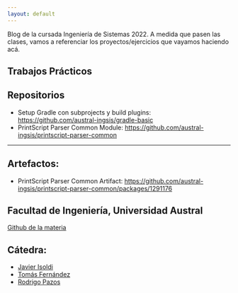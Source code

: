 ```yaml
---
layout: default
---
```


Blog de la cursada Ingeniería de Sistemas 2022. A medida que pasen las clases, vamos a referenciar los proyectos/ejercicios que vayamos haciendo acá.

## Trabajos Prácticos


## Repositorios

- Setup Gradle con subprojects y build plugins: https://github.com/austral-ingsis/gradle-basic
- PrintScript Parser Common Module: https://github.com/austral-ingsis/printscript-parser-common
---

## Artefactos:
- PrintScript Parser Common Artifact: https://github.com/austral-ingsis/printscript-parser-common/packages/1291176

## Facultad de Ingeniería, Universidad Austral

[Github de la materia](https://github.com/austral-ingsis)

## Cátedra:

* [Javier Isoldi](https://github.com/jisoldi)
* [Tomás Fernández](https://github.com/tomsfernandez)
* [Rodrigo Pazos](https://github.com/rpazos98)
